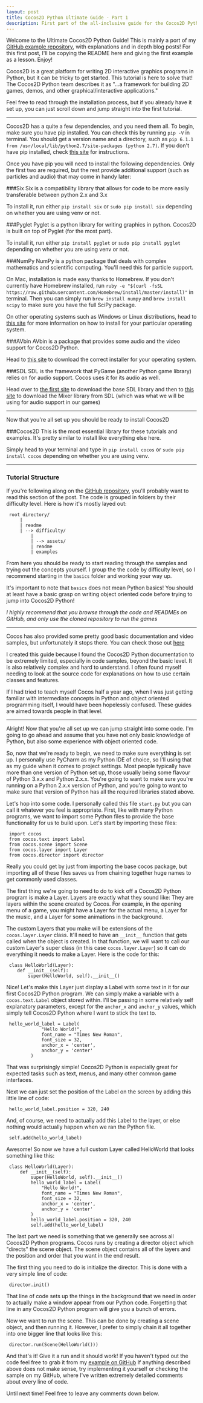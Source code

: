 ```yaml
---
layout: post
title: Cocos2D Python Ultimate Guide - Part 1
description: First part of the all-inclusive guide for the Cocos2D Python framework
---
```


Welcome to the Ultimate Cocos2D Python Guide! This is mainly a port of my [GitHub example repository](http://github.com/liamrahav/cocos2d-python-tutorials), with explanations and 
in depth blog posts! For this first post, I'll be copying the README here and giving the first example as a lesson. Enjoy!

<div class = "line line-full center" ></div>

 Cocos2D is a great platform for writing 2D interactive graphics programs in Python, but it can be tricky to get started. This tutorial is here to solve that! 
 The Cocos2D Python team describes it as "...a framework for building 2D games, demos, and other graphical/interactive applications."
 
 Feel free to read through the installation process, but if you already have it set up, you can just scroll down and jump straight into the first tutorial.

----------------------------------------------------------------------------

Cocos2D has a quite a few dependencies, and you need them all. To begin, make sure you have pip installed. 
You can check this by running `pip -V` in terminal. You should get a version name and a directory, such as 
`pip 6.1.1 from /usr/local/lib/python2.7/site-packages (python 2.7)`. 
If you don't have pip installed, check [this site]( https://pip.pypa.io/en/stable/installing.html) for instructions.

Once you have pip you will need to install the following dependencies. Only the first two are required, but the rest provide additional support (such as particles and audio) that may come in handy later: 

###Six
Six is a compatibility library that allows for code to be more easily transferable between python 2.x and 3.x

To install it, run either ```pip install six``` or `sudo pip install six` depending on whether you are using venv or not.

###Pyglet
Pyglet is a python library for writing graphics in python. Cocos2D is built on top of Pyglet (for the most part).

To install it, run either `pip install pyglet` or `sudo pip install pyglet` depending on whether you are using venv or not.

###NumPy
NumPy is a python package that deals with complex mathematics and scientific computing. You'll need this for particle support.

On Mac, installation is made easy thanks to Homebrew. If you don't currently have Homebrew installed, run 
`ruby -e "$(curl -fsSL https://raw.githubusercontent.com/Homebrew/install/master/install)"`
 in terminal. Then you can simply run `brew install numpy` and `brew install scipy` to make sure you have the full SciPy package.

On other operating systems such as Windows or Linux distributions, head to [this site](http://www.scipy.org/install.html) for more information on how to install for your particular operating system.

###AVbin
AVbin is a package that provides some audio and the video support for Cocos2D Python.

Head to [this site](https://avbin.github.io/AVbin/Download.html) to download the correct installer for your operating system.

###SDL
SDL is the framework that PyGame (another Python game library) relies on for audio support. Cocos uses it for its audio as well.

Head over to [the first site](https://www.libsdl.org/download-1.2.php) to download the base SDL library and then to [this site](https://www.libsdl.org/projects/SDL_mixer/release-1.2.html)
 to download the Mixer library from SDL (which was what we will be using for audio support in our games)

----------------------------------------------------------------------------
Now that you're all set up you should be ready to install Cocos2D

###Cocos2D
This is the most essential library for these tutorials and examples. It's pretty similar to install like everything else here.

Simply head to your terminal and type in `pip install cocos` or `sudo pip install cocos` depending on whether you are using venv.

----------------------------------------------------------------------------

### Tutorial Structure

If you're following along on the [GitHub repository](http://github.com/liamrahav/cocos2d-python-tutorials), you'll probably want to read this section of the post.
The code is grouped in folders by their difficulty level. Here is how it's mostly layed out:

     root directory/                    
         |                              
         | readme                       
         | --> difficulty/              
             |                          
             | --> assets/              
             | readme                   
             | examples                 


From here you should be ready to start reading through the samples and trying out the concepts yourself. I group the the code by difficulty level, so I recommend starting in the `basics` folder and working your way up.

It's important to note that `basics` does not mean Python basics! You should at least have a basic grasp on writing object oriented code before trying to jump into Cocos2D Python!

*I highly recommend that you browse through the code and READMEs on GitHub, and only use the cloned repository to run the games*

-------------------------------------------------------------

Cocos has also provided some pretty good basic documentation and video samples, but unfortunately it stops there. You can check those out [here](http://python.cocos2d.org/doc/programming_guide/index.html)


I created this guide because I found the Cocos2D Python documentation to be extremely limited, especially in code samples, beyond the basic level. It is also relatively complex and hard to understand. I often found myself needing to look at the source code for explanations on how to use certain classes and features. 

If I had tried to teach myself Cocos half a year ago, when I was just getting familiar with intermediate concepts in Python and object oriented programming itself,
 I would have been hopelessly confused. These guides are aimed towards people in that level.

-------------------------------------------------------------

Alright! Now that you're all set up we can jump straight into some code. I'm going to go ahead and assume that you have not only basic knowledge of Python,
but also some experience with object oriented code.

So, now that we're ready to begin, we need to make sure everything is set up. I personally use PyCharm as my Python IDE of choice, so I'll using that as my guide when
it comes to project settings. Most people typically have more than one version of Python set up, those usually being some flavour of Python 3.x.x and Python 2.x.x. You're
going to want to make sure you're running on a Python 2.x.x version of Python, and you're going to want to make sure that version of Python has all the required libraries
stated above.

Let's hop into some code. I personally called this file `start.py` but you can call it whatever you feel is appropriate.
First, like with many Python programs, we want to import some Python files to provide the base functionality for us to build upon. Let's start
by importing these files:
    
     import cocos                            
     from cocos.text import Label            
     from cocos.scene import Scene           
     from cocos.layer import Layer           
     from cocos.director import director     

Really you could get by just from importing the base cocos package, but importing all of these files saves us from chaining together huge names to get commonly used
classes.

The first thing we're going to need to do to kick off a Cocos2D Python program is make a Layer. Layers are exactly what they sound like: They are layers within the scene created
by Cocos. For example, in the opening menu of a game, you might have a Layer for the actual menu, a Layer for the music, and a Layer for some animations in the background.

The custom Layers that you make will be extensions of the `cocos.layer.Layer` class. It'll need to have an `__init__` function that gets called when the object is created.
In that function, we will want to call our custom Layer's super class (in this case `cocos.layer.Layer`) so it can do everything it needs to make a Layer. Here is the code for this:

     class HelloWorld(Layer):                              
        def __init__(self):                                
            super(HelloWorld, self).__init__()             
            
Nice! Let's make this Layer just display a Label with some text in it for our first Cocos2D Python program. We can simply make a variable with a `cocos.text.Label` object
stored within. I'll be passing in some relatively self explanatory parameters, except for the `anchor_x` and `anchor_y` values, which simply tell Cocos2D Python where I want
to stick the text to.

     hello_world_label = Label(                            
                 "Hello World!",                           
                 font_name = "Times New Roman",            
                 font_size = 32,                           
                 anchor_x = 'center',                      
                 anchor_y = 'center'                       
             )                                             
             
That was surprisingly simple! Cocos2D Python is especially great for expected tasks such as text, menus, and many other common game interfaces.

Next we can just set the position of the Label on the screen by adding this little line of code:

     hello_world_label.position = 320, 240 
     
And, of course, we need to actually add this Label to the layer, or else nothing would actually happen when we ran the Python file.

     self.add(hello_world_label) 
     
Awesome! So now we have a full custom Layer called HelloWorld that looks something like this:

     class HelloWorld(Layer):                              
         def __init__(self):                               
             super(HelloWorld, self).__init__()            
             hello_world_label = Label(                    
                 "Hello World!",                           
                 font_name = "Times New Roman",            
                 font_size = 32,                           
                 anchor_x = 'center',                      
                 anchor_y = 'center'                       
             )                                             
             hello_world_label.position = 320, 240         
             self.add(hello_world_label)                   
             
The last part we need is something that we generally see across all Cocos2D Python programs. Cocos runs by creating a director object which "directs" the scene object. The
scene object contains all of the layers and the position and order that you want in the end result.

The first thing you need to do is initialize the director. This is done with a very simple line of code:

     director.init() 
     
That line of code sets up the things in the background that we need in order to actually make a window appear from our Python code. Forgetting that line in any Cocos2D Python
program will give you a bunch of errors.

Now we want to run the scene. This can be done by creating a scene object, and then running it. However, I prefer to simply chain it all together into one bigger line that
looks like this:

     director.run(Scene(HelloWorld()))
     
And that's it! Give it a run and it should work! If you haven't typed out the code feel free to grab it from my [example on GitHub](https://github.com/LiamRahav/cocos2d-python-tutorials/blob/master/basics/start.py)
If anything described above does not make sense, try implementing it yourself or checking the sample on my GitHub, where I've written extremely detailed comments about every
line of code.

Until next time! Feel free to leave any comments down below.

